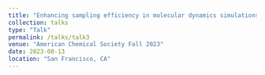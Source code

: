 ```yaml
---
title: "Enhancing sampling efficiency in molecular dynamics simulations of complex biomolecules: Hybrid methods combining Gaussian-accelerated MD, weighted ensemble simulations, and deep learning of kinetic models"
collection: talks
type: "Talk"
permalink: /talks/talk3
venue: "American Chemical Society Fall 2023"
date: 2023-08-13
location: "San Francisco, CA"
---
```

